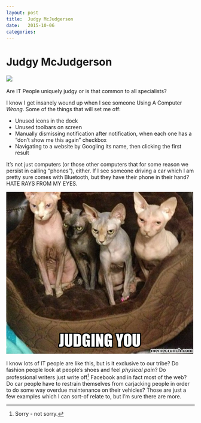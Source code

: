 ```yaml
---
layout: post
title:  Judgy McJudgerson 
date:   2015-10-06 
categories:   
---
```


# Judgy McJudgerson


 ![](/images/unknown_filename.197.png) 

Are IT People uniquely judgy or is that common to all specialists? 

I know I get insanely wound up when I see someone Using A Computer *Wrong*. Some of the things that will set me off: 

* Unused icons in the dock
* Unused toolbars on screen
* Manually dismissing notification after notification, when each one has a “don’t show me this again” checkbox
* Navigating to a website by Googling its name, then clicking the first result 

It’s not just computers (or those other computers that for some reason we persist in calling “phones”), either. If I see someone driving a car which I am pretty sure comes with Bluetooth, but they have their phone in their hand? HATE RAYS FROM MY EYES. 

 ![](/images/unknown_filename.198.png) 

I know lots of IT people are like this, but is it exclusive to our tribe? Do fashion people look at people’s shoes and feel *physical pain*? Do professional writers just write off[^1] Facebook and in fact most of the web? Do car people have to restrain themselves from carjacking people in order to do some way overdue maintenance on their vehicles? Those are just a few examples which I can sort-of relate to, but I’m sure there are more.

[^1]: Sorry - not sorry.

